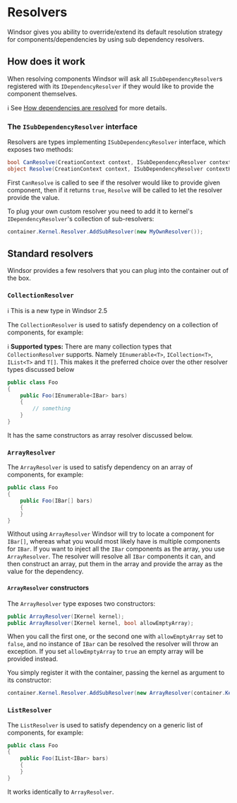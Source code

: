 # Resolvers

Windsor gives you ability to override/extend its default resolution strategy for components/dependencies by using sub
dependency resolvers.

## How does it work

When resolving components Windsor will ask all `ISubDependencyResolver`s registered with its `IDependencyResolver` if
they would like to provide the component themselves.

:information_source: See [How dependencies are resolved](how-dependencies-are-resolved.md) for more details.

### The `ISubDependencyResolver` interface

Resolvers are types implementing `ISubDependencyResolver` interface, which exposes two methods:

```csharp
bool CanResolve(CreationContext context, ISubDependencyResolver contextHandlerResolver, ComponentModel model, DependencyModel dependency);
object Resolve(CreationContext context, ISubDependencyResolver contextHandlerResolver, ComponentModel model, DependencyModel dependency);
```

First `CanResolve` is called to see if the resolver would like to provide given component, then if it returns `true`,
`Resolve` will be called to let the resolver provide the value.

To plug your own custom resolver you need to add it to kernel's `IDependencyResolver`'s collection of sub-resolvers:

```csharp
container.Kernel.Resolver.AddSubResolver(new MyOwnResolver());
```

## Standard resolvers

Windsor provides a few resolvers that you can plug into the container out of the box.

### `CollectionResolver`

:information_source: This is a new type in Windsor 2.5

The `CollectionResolver` is used to satisfy dependency on a collection of components, for example:

:information_source: **Supported types:** There are many collection types that `CollectionResolver` supports. Namely
`IEnumerable<T>`, `ICollection<T>`, `IList<T>` and `T[]`. This makes it the preferred choice over the other resolver
types discussed below

```csharp
public class Foo
{
    public Foo(IEnumerable<IBar> bars)
    {
        // something
    }
}
```

It has the same constructors as array resolver discussed below.

### `ArrayResolver`

The `ArrayResolver` is used to satisfy dependency on an array of components, for example:

```csharp
public class Foo
{
    public Foo(IBar[] bars)
    {
    }
}
```

Without using `ArrayResolver` Windsor will try to locate a component for `IBar[]`, whereas what you would most likely
have is multiple components for `IBar`. If you want to inject all the `IBar` components as the array, you use
`ArrayResolver`. The resolver will resolve all `IBar` components it can, and then construct an array, put them in the
array and provide the array as the value for the dependency.

#### `ArrayResolver` constructors

The `ArrayResolver` type exposes two constructors:

```csharp
public ArrayResolver(IKernel kernel);
public ArrayResolver(IKernel kernel, bool allowEmptyArray);
```

When you call the first one, or the second one with `allowEmptyArray` set to `false`, and no instance of `IBar` can be
resolved the resolver will throw an exception. If you set `allowEmptyArray` to `true` an empty array will be provided
instead.

You simply register it with the container, passing the kernel as argument to its constructor:

```csharp
container.Kernel.Resolver.AddSubResolver(new ArrayResolver(container.Kernel, true));
```

### `ListResolver`

The `ListResolver` is used to satisfy dependency on a generic list of components, for example:

```csharp
public class Foo
{
    public Foo(IList<IBar> bars)
    {
    }
}
```

It works identically to `ArrayResolver`.
